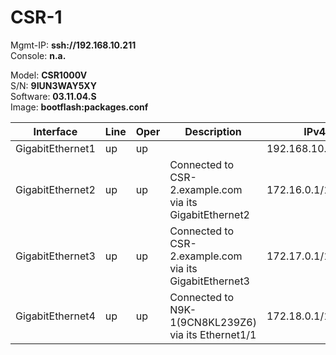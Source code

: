 # CSR-1  

Mgmt-IP:    **ssh://192.168.10.211**<br>
Console:    **n.a.**<br>

Model:      **CSR1000V**<br>
S/N:        **9IUN3WAY5XY**<br>
Software:   **03.11.04.S**<br>
Image:      **bootflash:packages.conf**<br>

| Interface | Line | Oper | Description | IPv4 | IPv6 | Neighbor |
| --------- | ---- | ---- | ----------- | ---- | ---- | -------- |
| GigabitEthernet1 | up | up |  | 192.168.10.211/24 |  False |  |
| GigabitEthernet2 | up | up | Connected to CSR-2.example.com via its GigabitEthernet2 | 172.16.0.1/16 |  False | CSR-2.example.com |
| GigabitEthernet3 | up | up | Connected to CSR-2.example.com via its GigabitEthernet3 | 172.17.0.1/16 |  False | CSR-2.example.com |
| GigabitEthernet4 | up | up | Connected to N9K-1(9CN8KL239Z6) via its Ethernet1/1 | 172.18.0.1/16 |  False | N9K-1(9CN8KL239Z6) |
